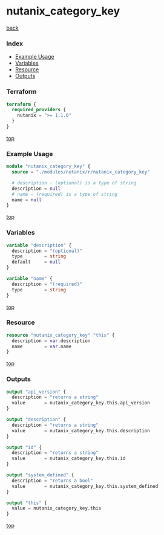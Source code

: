 # nutanix_category_key

[back](../nutanix.md)

### Index

- [Example Usage](#example-usage)
- [Variables](#variables)
- [Resource](#resource)
- [Outputs](#outputs)

### Terraform

```terraform
terraform {
  required_providers {
    nutanix = ">= 1.1.0"
  }
}
```

[top](#index)

### Example Usage

```terraform
module "nutanix_category_key" {
  source = "./modules/nutanix/r/nutanix_category_key"

  # description - (optional) is a type of string
  description = null
  # name - (required) is a type of string
  name = null
}
```

[top](#index)

### Variables

```terraform
variable "description" {
  description = "(optional)"
  type        = string
  default     = null
}

variable "name" {
  description = "(required)"
  type        = string
}
```

[top](#index)

### Resource

```terraform
resource "nutanix_category_key" "this" {
  description = var.description
  name        = var.name
}
```

[top](#index)

### Outputs

```terraform
output "api_version" {
  description = "returns a string"
  value       = nutanix_category_key.this.api_version
}

output "description" {
  description = "returns a string"
  value       = nutanix_category_key.this.description
}

output "id" {
  description = "returns a string"
  value       = nutanix_category_key.this.id
}

output "system_defined" {
  description = "returns a bool"
  value       = nutanix_category_key.this.system_defined
}

output "this" {
  value = nutanix_category_key.this
}
```

[top](#index)
